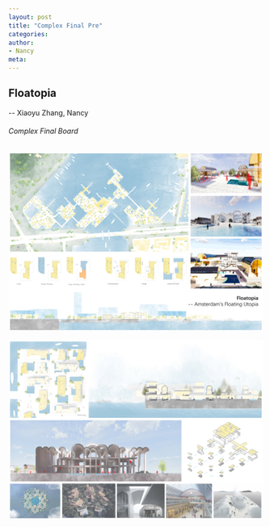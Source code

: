 ```yaml
---
layout: post
title: "Complex Final Pre"
categories:
author:
- Nancy
meta:
---
```




## Floatopia
-- Xiaoyu Zhang, Nancy



###### Complex Final Board
![final board1](https://github.com/Nancyuz/Nancy/blob/master/assets/12.%20Sugar%20and%20Nancy-1.jpg?raw=true)

![final board2](https://github.com/Nancyuz/Nancy/blob/master/assets/12.%20Sugar%20and%20Nancy-2.jpg?raw=true)
